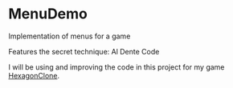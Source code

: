 # MenuDemo
Implementation of menus for a game

Features the secret technique: Al Dente Code

I will be using and improving the code in this project for my game [HexagonClone](https://github.com/jeff-pancho/HexagonClone).
